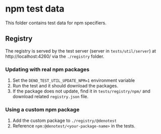 # npm test data

This folder contains test data for npm specifiers.

## Registry

The registry is served by the test server (server in `tests/util/server`) at
http://localhost:4260/ via the `./registry` folder.

### Updating with real npm packages

1. Set the `DENO_TEST_UTIL_UPDATE_NPM=1` environment variable
2. Run the test and it should download the packages.
3. If the package does not update, find it in `tests/registry/npm/` and download
   related `registry.json` file.

### Using a custom npm package

1. Add the custom package to `./registry/@denotest`
2. Reference `npm:@denotest/<your-package-name>` in the tests.
